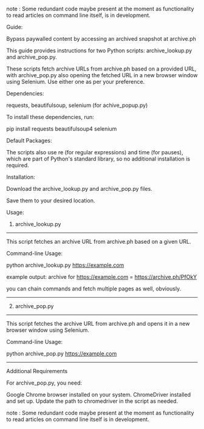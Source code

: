 note : Some redundant code maybe present at the moment as functionality to read articles on command line itself, 
is in development.


Guide:

Bypass paywalled content by accessing an archived snapshot at archive.ph


This guide provides instructions for two Python scripts: archive_lookup.py and archive_pop.py. 

These scripts fetch archive URLs from archive.ph based on a provided URL, with archive_pop.py also opening the fetched URL in a new browser window using Selenium. Use either one as per your preference.

Dependencies:

requests, beautifulsoup, selenium (for achive_popup.py)

To install these dependencies, run:

pip install requests beautifulsoup4 selenium

Default Packages:

The scripts also use re (for regular expressions) and time (for pauses), which are part of Python's standard library, so no additional installation is required.

Installation:

Download the archive_lookup.py and archive_pop.py files.

Save them to your desired location.

Usage:

1. archive_lookup.py
-------------------------

This script fetches an archive URL from archive.ph based on a given URL.

Command-line Usage:

python archive_lookup.py https://example.com

example output: archive for https://example.com = https://archive.ph/PfOkY

you can chain commands and fetch multiple pages as well, obviously.

---------------------------

2. archive_pop.py
---------------------------

This script fetches the archive URL from archive.ph and opens it in a new browser window using Selenium.

Command-line Usage:

python archive_pop.py https://example.com

----------------------------

Additional Requirements

For archive_pop.py, you need:

Google Chrome browser installed on your system.
ChromeDriver installed and set up. Update the path to chromedriver in the script as needed.


note : Some redundant code maybe present at the moment as functionality to read articles on command line itself 
is in development.
